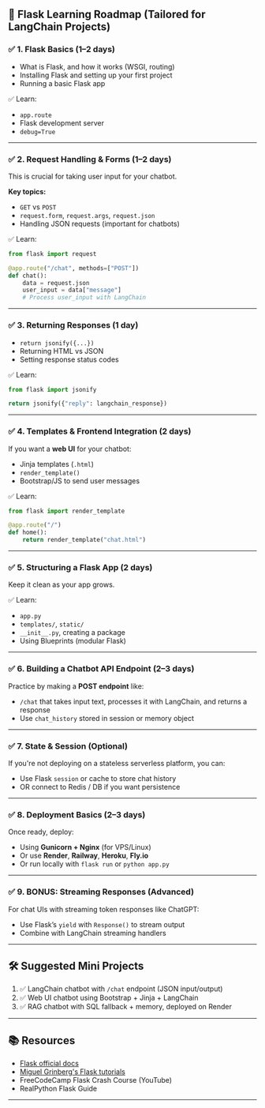 ## 🧭 **Flask Learning Roadmap (Tailored for LangChain Projects)**


### ✅ **1. Flask Basics (1–2 days)**

* What is Flask, and how it works (WSGI, routing)
* Installing Flask and setting up your first project
* Running a basic Flask app

✅ Learn:

* `app.route`
* Flask development server
* `debug=True`

---

### ✅ **2. Request Handling & Forms (1–2 days)**

This is crucial for taking user input for your chatbot.

**Key topics:**

* `GET` vs `POST`
* `request.form`, `request.args`, `request.json`
* Handling JSON requests (important for chatbots)

✅ Learn:

```python
from flask import request

@app.route("/chat", methods=["POST"])
def chat():
    data = request.json
    user_input = data["message"]
    # Process user_input with LangChain
```

---

### ✅ **3. Returning Responses (1 day)**

* `return jsonify({...})`
* Returning HTML vs JSON
* Setting response status codes

✅ Learn:

```python
from flask import jsonify

return jsonify({"reply": langchain_response})
```

---

### ✅ **4. Templates & Frontend Integration (2 days)**

If you want a **web UI** for your chatbot:

* Jinja templates (`.html`)
* `render_template()`
* Bootstrap/JS to send user messages

✅ Learn:

```python
from flask import render_template

@app.route("/")
def home():
    return render_template("chat.html")
```

---

### ✅ **5. Structuring a Flask App (2 days)**

Keep it clean as your app grows.

✅ Learn:

* `app.py`
* `templates/`, `static/`
* `__init__.py`, creating a package
* Using Blueprints (modular Flask)

---

### ✅ **6. Building a Chatbot API Endpoint (2–3 days)**

Practice by making a **POST endpoint** like:

* `/chat` that takes input text, processes it with LangChain, and returns a response
* Use `chat_history` stored in session or memory object

---

### ✅ **7. State & Session (Optional)**

If you're not deploying on a stateless serverless platform, you can:

* Use Flask `session` or cache to store chat history
* OR connect to Redis / DB if you want persistence

---

### ✅ **8. Deployment Basics (2–3 days)**

Once ready, deploy:

* Using **Gunicorn + Nginx** (for VPS/Linux)
* Or use **Render**, **Railway**, **Heroku**, **Fly.io**
* Or run locally with `flask run` or `python app.py`

---

### ✅ **9. BONUS: Streaming Responses (Advanced)**

For chat UIs with streaming token responses like ChatGPT:

* Use Flask’s `yield` with `Response()` to stream output
* Combine with LangChain streaming handlers

---

## 🛠 Suggested Mini Projects

1. ✅ LangChain chatbot with `/chat` endpoint (JSON input/output)
2. ✅ Web UI chatbot using Bootstrap + Jinja + LangChain
3. ✅ RAG chatbot with SQL fallback + memory, deployed on Render

---

## 📚 Resources

* [Flask official docs](https://flask.palletsprojects.com/)
* [Miguel Grinberg's Flask tutorials](https://blog.miguelgrinberg.com/)
* FreeCodeCamp Flask Crash Course (YouTube)
* RealPython Flask Guide

---

